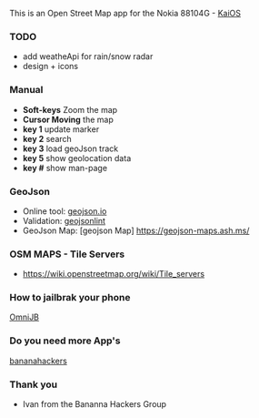 This is an Open Street Map app for the Nokia 88104G - [KaiOS](https://www.kaiostech.com/) 

### TODO
+ add weatheApi for rain/snow radar
+ design + icons


### Manual
+ **Soft-keys** Zoom the map
+ **Cursor Moving** the map
+ **key 1** update marker
+ **key 2** search
+ **key 3** load geoJson track
+ **key 5** show geolocation data
+ **key #** show man-page

### GeoJson
+ Online tool: [geojson.io](http://geojson.io/#map=1/-55/228)
+ Validation: [geojsonlint](http://geojsonlint.com/)
+ GeoJson Map: [geojson Map] https://geojson-maps.ash.ms/

### OSM MAPS - Tile Servers
+ https://wiki.openstreetmap.org/wiki/Tile_servers

### How to jailbrak your phone
[OmniJB](http://omnijb.831337.xyz/)
### Do you need more App's
[bananahackers](https://groups.google.com/forum/?utm_medium=email&utm_source=footer#!forum/bananahackers)
### Thank you
+ Ivan from the Bananna Hackers Group